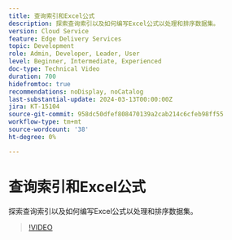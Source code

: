 ```yaml
---
title: 查询索引和Excel公式
description: 探索查询索引以及如何编写Excel公式以处理和排序数据集。
version: Cloud Service
feature: Edge Delivery Services
topic: Development
role: Admin, Developer, Leader, User
level: Beginner, Intermediate, Experienced
doc-type: Technical Video
duration: 700
hidefromtoc: true
recommendations: noDisplay, noCatalog
last-substantial-update: 2024-03-13T00:00:00Z
jira: KT-15104
source-git-commit: 958dc50dfef808470139a2cab214c6cfeb98ff55
workflow-type: tm+mt
source-wordcount: '38'
ht-degree: 0%

---
```



# 查询索引和Excel公式

探索查询索引以及如何编写Excel公式以处理和排序数据集。

>[!VIDEO](https://video.tv.adobe.com/v/3427787/?learn=on)